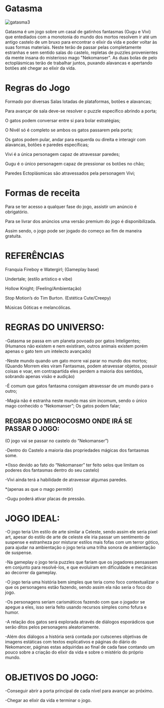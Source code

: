 # Gatasma


![gatasma3](https://github.com/ARMBREAKERS-GAMES/Gatasma/assets/141068211/4e055f87-f7a0-4d02-90ed-c255a7b1ca81)


Gatasma é um jogo sobre um casal de gatinhos fantasmas (Gugu e Vivi) que entediados com a monotonia do mundo dos mortos resolvem ir até um antigo castelo de um bruxo para encontrar o elixir da vida e poder voltar às suas formas materiais. Neste terão de passar pelas completamente estranhas e sem sentido salas do castelo, repletas de puzzles provenientes da mente insana do misterioso mago "Nekomanser". As duas bolas de pelo ectoplásmicas terão de trabalhar juntos, puxando alavancas e apertando botões até chegar ao elixir da vida.

# Regras do Jogo
Formado por diversas Salas lotadas de plataformas, botões e alavancas;

Para avançar de sala deve-se resolver o puzzle específico abrindo a porta;

O gatos podem conversar entre si para bolar estratégias;

O Nivél só é completo se ambos os gatos passarem pela porta;

Os gatos podem pular, andar para esquerda ou direita e interagir com alavancas, botões e paredes específicas;

Vivi é a única personagem capaz de atravessar paredes;

Gugu é o único personagem capaz de pressionar os botões no chão;

Paredes Ectoplásmicas são atravessados pela personagem Vivi;

# Formas de receita
Para se ter acesso a qualquer fase do jogo, assistir um anúncio é obrigatório.

Para se livrar dos anúncios uma versão premium do jogo é disponibilizada.

Assim sendo, o jogo pode ser jogado do começo ao fim de maneira gratuita.

# REFERÊNCIAS

Franquia Fireboy e Watergirl; (Gameplay base)

Undertale; (estilo artístico e vibe)

Hollow Knight; (Feeling/Ambientação)

Stop Motion’s do Tim Burton. (Estética Cute/Creepy)

Músicas Góticas e melancólicas.

# REGRAS DO UNIVERSO:

-Gatasma se passa em um planeta povoado por gatos Inteligentes;
(Humanos não existem e nem existiram, outros animais existem porém apenas o gato  tem um intelecto avançado)

-Neste mundo quando um gato morre vai parar no mundo dos mortos;
(Quando Morrem eles viram Fantasmas, podem atravessar objetos, possuir coisas e voar, em contrapartida eles perdem a maioria dos sentidos, sobrando apenas visão e audição)

-É comum que gatos fantasma consigam atravessar de um mundo para o outro;

-Magia não é estranha neste mundo mas sim incomum, sendo o único mago conhecido o “Nekomanser”;
Os gatos podem falar;

## REGRAS DO MICROCOSMO ONDE IRÁ SE PASSAR O JOGO:

(O jogo vai se passar no castelo do “Nekomanser”)

-Dentro do Castelo a maioria das propriedades mágicas dos fantasmas some.

*(Isso devido ao fato do “Nekomanser” ter feito selos que limitam os poderes dos fantasmas dentro do seu castelo)

-Vivi ainda terá a habilidade de atravessar algumas paredes.

*(apenas as que o mago permitir)

-Gugu poderá ativar placas de pressão.

# JOGO IDEAL:

-O jogo teria Um estilo de arte similar a Celeste, sendo assim ele seria pixel art, apesar do estilo de arte de celeste ele iria passar um sentimento de suspense e estranheza por misturar estilos mais fofas com um terror gótico, para ajudar na ambientação o jogo teria uma trilha sonora de ambientação de suspense.

-Na gameplay o jogo teria puzzles que fariam que os jogadores pensassem em conjunto para resolvê-los, e que evoluíram em dificuldade e mecânicas ao decorrer da gameplay.

-O jogo teria uma história bem simples que teria como foco contextualizar o que os personagens estão fazendo, sendo assim ela não seria o foco do jogo.

-Os personagens seriam carismáticos fazendo com que o jogador se apegue a eles, isso seria feito usando recursos simples como fofura e humor.

-A relação dos gatos será explorada através de diálogos esporádicos que serão ditos pelos personagens aleatoriamente. 

-Além dos diálogos a história será contada por cutscenes objetivas de imagens estáticas com textos explicativos e páginas do diário do Nekomancer, páginas estas adquiridas ao final de cada fase contando um pouco sobre a criação do elixir da vida e sobre o mistério do próprio mundo.

# OBJETIVOS DO JOGO:

-Conseguir abrir a porta principal de cada nível para avançar ao próximo.

-Chegar ao elixir da vida e terminar o jogo.





